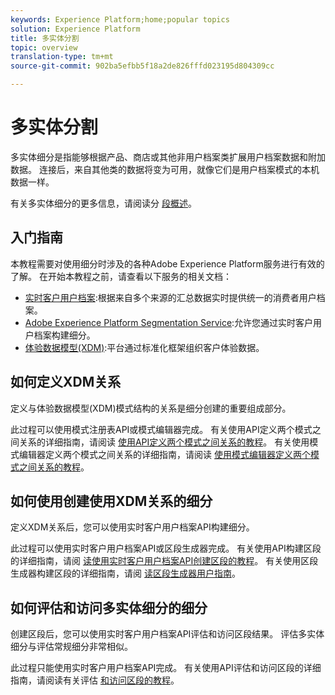```yaml
---
keywords: Experience Platform;home;popular topics
solution: Experience Platform
title: 多实体分割
topic: overview
translation-type: tm+mt
source-git-commit: 902ba5efbb5f18a2de826fffd023195d804309cc

---
```



# 多实体分割

多实体细分是指能够根据产品、商店或其他非用户档案类扩展用户档案数据和附加数据。 连接后，来自其他类的数据将变为可用，就像它们是用户档案模式的本机数据一样。

有关多实体细分的更多信息，请阅读分 [段概述](./home.md)。

## 入门指南

本教程需要对使用细分时涉及的各种Adobe Experience Platform服务进行有效的了解。 在开始本教程之前，请查看以下服务的相关文档：

- [实时客户用户档案](../profile/home.md):根据来自多个来源的汇总数据实时提供统一的消费者用户档案。
- [Adobe Experience Platform Segmentation Service](./home.md):允许您通过实时客户用户档案构建细分。
- [体验数据模型(XDM)](../xdm/home.md):平台通过标准化框架组织客户体验数据。

## 如何定义XDM关系

定义与体验数据模型(XDM)模式结构的关系是细分创建的重要组成部分。

此过程可以使用模式注册表API或模式编辑器完成。 有关使用API定义两个模式之间关系的详细指南，请阅读 [使用API定义两个模式之间关系的教程](../xdm/tutorials/relationship-api.md)。 有关使用模式编辑器定义两个模式之间关系的详细指南，请阅读 [使用模式编辑器定义两个模式之间关系的教程](../xdm/tutorials/relationship-ui.md)。

## 如何使用创建使用XDM关系的细分

定义XDM关系后，您可以使用实时客户用户档案API构建细分。

此过程可以使用实时客户用户档案API或区段生成器完成。 有关使用API构建区段的详细指南，请阅 [读使用实时客户用户档案API创建区段的教程](./tutorials/create-a-segment.md)。 有关使用区段生成器构建区段的详细指南，请阅 [读区段生成器用户指南](./ui/overview.md)。

## 如何评估和访问多实体细分的细分

创建区段后，您可以使用实时客户用户档案API评估和访问区段结果。 评估多实体细分与评估常规细分非常相似。

此过程只能使用实时客户用户档案API完成。 有关使用API评估和访问区段的详细指南，请阅读有关评估 [和访问区段的教程](./tutorials/evaluate-a-segment.md)。